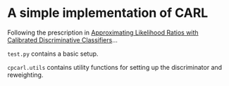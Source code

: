 A simple implementation of CARL
===============================

Following the prescription in
[Approximating Likelihood Ratios with Calibrated Discriminative
Classifiers](https://arxiv.org/abs/1506.02169)...

`test.py` contains a basic setup.

`cpcarl.utils` contains utility functions for setting up the discriminator and
reweighting.
